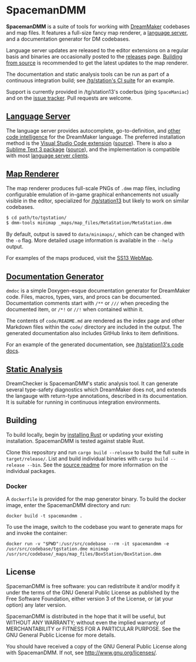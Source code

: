 # SpacemanDMM

**SpacemanDMM** is a suite of tools for working with [DreamMaker] codebases
and map files. It features a full-size fancy map renderer, a [language server],
and a documentation generator for DM codebases.

Language server updates are released to the editor extensions on a regular
basis and binaries are occasionally posted to the [releases] page.
[Building from source](#building) is recommended to get the latest updates to
the map renderer.

The documentation and static analysis tools can be run as part of a continuous
integration build; see [/tg/station's CI suite][ci] for an example.

Support is currently provided in /tg/station13's coderbus (ping `SpaceManiac`)
and on the [issue tracker]. Pull requests are welcome.

[DreamMaker]: https://secure.byond.com/
[language server]: https://langserver.org/
[releases]: https://github.com/SpaceManiac/SpacemanDMM/releases
[ci]: https://github.com/tgstation/tgstation/blob/master/.github/workflows/ci_suite.yml#L45
[issue tracker]: https://github.com/SpaceManiac/SpacemanDMM/issues

## [Language Server](crates/dm-langserver/)

The language server provides autocomplete, go-to-definition, and
[other code intelligence][ls-readme] for the DreamMaker language. The preferred
installation method is the
[Visual Studio Code extension][vsc] ([source][vsc-src]).
There is also a [Sublime Text 3 package][st3] ([source][st3-src]), and the
implementation is compatible with most [language server clients][lsc].

[ls-readme]: ./src/langserver/README.md
[lsc]: https://langserver.org/#implementations-client
[vsc]: https://marketplace.visualstudio.com/items?itemName=platymuus.dm-langclient
[st3]: https://packagecontrol.io/packages/DreamMaker%20Language%20Client
[vsc-src]: https://github.com/SpaceManiac/vscode-dm-langclient
[st3-src]: https://github.com/SpaceManiac/sublime-dm-langclient

## [Map Renderer](crates/dmm-tools-cli/)

The map renderer produces full-scale PNGs of `.dmm` map files, including
configurable emulation of in-game graphical enhancements not usually visible in
the editor, specialized for [/tg/station13] but likely to work on similar
codebases.

```sh
$ cd path/to/tgstation/
$ dmm-tools minimap _maps/map_files/MetaStation/MetaStation.dmm
```

By default, output is saved to `data/minimaps/`, which can be changed with the
`-o` flag. More detailed usage information is available in the `--help` output.

For examples of the maps produced, visit the [SS13 WebMap][meta].

[/tg/station13]: https://github.com/tgstation/tgstation/
[meta]: https://affectedarc07.github.io/SS13WebMap/TG/MetaStation/

## [Documentation Generator](crates/dmdoc/)

`dmdoc` is a simple Doxygen-esque documentation generator for DreamMaker code.
Files, macros, types, vars, and procs can be documented. Documentation comments
start with `/**` or `///` when preceding the documented item, or `/*!` or `//!`
when contained within it.

The contents of `code/README.md` are rendered as the index page and other
Markdown files within the `code/` directory are included in the output. The
generated documentation also includes GitHub links to item definitions.

For an example of the generated documentation, see
[/tg/station13's code docs][tgdocs].

[tgdocs]: https://codedocs.tgstation13.org/

## [Static Analysis](crates/dreamchecker/)

DreamChecker is SpacemanDMM's static analysis tool. It can generate several
type-safety diagnostics which DreamMaker does not, and extends the langauge
with return-type annotations, described in its documentation. It is suitable
for running in continuous integration environments.

## Building

To build locally, begin by [installing Rust][rust] or updating your existing
installation. SpacemanDMM is tested against stable Rust.

Clone this repository and run `cargo build --release` to build the full suite
in `target/release/`. List and build individual binaries with
`cargo build --release --bin`. See the [source readme] for more information on
the individual packages.

[rust]: https://www.rust-lang.org/en-US/install.html
[source readme]: ./crates/README.md

### Docker

A `dockerfile` is provided for the map generator binary. To build the docker
image, enter the SpacemanDMM directory and run:

```shell
docker build -t spacemandmm .
```

To use the image, switch to the codebase you want to generate maps for and invoke the container:

```shell
docker run -v "$PWD":/usr/src/codebase --rm -it spacemandmm -e /usr/src/codebase/tgstation.dme minimap /usr/src/codebase/_maps/map_files/BoxStation/BoxStation.dmm
```

## License

SpacemanDMM is free software: you can redistribute it and/or modify
it under the terms of the GNU General Public License as published by
the Free Software Foundation, either version 3 of the License, or
(at your option) any later version.

SpacemanDMM is distributed in the hope that it will be useful,
but WITHOUT ANY WARRANTY; without even the implied warranty of
MERCHANTABILITY or FITNESS FOR A PARTICULAR PURPOSE. See the
GNU General Public License for more details.

You should have received a copy of the GNU General Public License
along with SpacemanDMM. If not, see http://www.gnu.org/licenses/.

